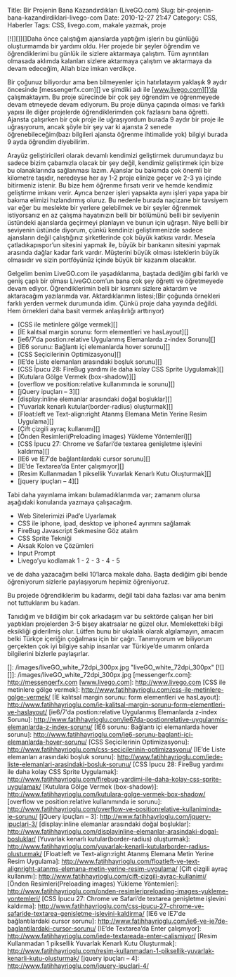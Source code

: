 Title: Bir Projenin Bana Kazandırdıkları (LiveGO.com)
Slug: bir-projenin-bana-kazandirdiklari-livego-com
Date: 2010-12-27 21:47
Category: CSS, Haberler
Tags: CSS, livego.com, makale yazmak, proje

[![][]][]Daha önce çalıştığım ajanslarda yaptığım işlerin bu günlüğü
oluşturmamda bir yardımı oldu. Her projede bir şeyler öğrendim ve
öğrendiklerimi bu günlük ile sizlere aktarmaya çalıştım. Tüm ayrıntıları
olmasada aklımda kalanları sizlere aktarmaya çalıştım ve aktarmaya da
devam edeceğim, Allah bize imkan verdikçe.

Bir çoğunuz biliyordur ama ben bilmeyenler için hatırlatayım yaklaşık 9
aydır öncesinde [messengerfx.com][] ve şimdiki adı ile
[www.livego.com][]’da çalışmaktayım. Bu proje sürecinde bir çok şey
öğrendim ve öğrenmeyede devam etmeyede devam ediyorum. Bu proje dünya
çapında olması ve farklı yapısı ile diğer projelerde öğrendiklerimden
çok fazlasını bana öğretti. Ajansta çalışırken bir çok proje ile
uğraşıyordum burada 9 aydır bir proje ile uğraşıyorum, ancak şöyle bir
şey var ki ajansta 2 senede öğrenebileceğim(bazı bilgileri ajansta
öğrenme ihtimalide yok) bilgiyi burada 9 ayda öğrendim diyebilirim.

Arayüz geliştiricileri olarak devamlı kendimizi geliştirmek durumundayız
bu sadece bizim çabamızla olacak bir şey değil, kendimiz geliştirmek
için bize bu olanaklarında sağlanması lazım. Ajanslar bu bakımda çok
önemli bir kilometre taşıdır, neredeyse her ay 1-2 proje elinize geçer
ve 2-3 ya içinde bitirmeniz istenir. Bu bize hem öğrenme fırsatı verir
ve hemde kendimiz geliştirme imkanı verir. Ayrıca benzer işleri yapsakta
aynı işleri yapa yapa bir bakıma elimizi hızlandırmış oluruz. Bu nedenle
burada naçizane bir tavsiyem var eğer bu meslekte bir yerlere gelebilmek
ve bir şeyler öğrenmek istiyorsanız en az çalışma hayatınızın belli bir
bölümünü belli bir seviyenin üstündeki ajanslarda geçirmeyi planlayın ve
bunun için uğraşın. Niye belli bir seviyenin üstünde diyorum, çünkü
kendinizi geliştirmenizde sadece ajansların değil çalıştığınız
şirketlerinde çok büyük katkısı vardır. Mesela çatladıkapıspor’un
sitesini yapmak ile, büyük bir bankanın sitesini yapmak arasında dağlar
kadar fark vardır. Müşterini büyük olması isteklerin büyük olmasıdır ve
sizin portföyünüz içinde büyük bir kazanım olacaktır.

Gelgelim benim LiveGO.com ile yaşadıklarıma, baştada dediğim gibi farklı
ve geniş çaplı bir olması LiveGO.com’un bana çok şey öğretti ve
öğretmeyede devam ediyor. Öğrendiklerimin belli bir kısmını sizlere
aktardım ve aktaracağım yazılarımda var. Aktardıklarımın listesi;(Bir
çoğunda örnekleri farklı yerden vermek durumunda idim. Çünkü proje daha
yayında değildi. Hem örnekleri daha basit vermek anlaşılırlığı
arttırıyor)

-   [CSS ile metinlere gölge vermek][]
-   [İE kalıtsal margin sorunu: form elementleri ve hasLayout][]
-   [ie6/7′da postion:relative Uygulanmış Elemanlarda z-index Sorunu][]
-   [İE6 sorunu: Bağlantı içi elemanlarda hover sorunu][]
-   [CSS Seçicilerinin Optimizasyonu][]
-   [IE’de Liste elemanları arasındaki boşluk sorunu][]
-   [CSS İpucu 28: FireBug yardımı ile daha kolay CSS Sprite     Uygulamak][]
-   [Kutulara Gölge Vermek (box-shadow)][]
-   [overflow ve position:relative kullanımında ie sorunu][]
-   [jQuery ipuçları – 3][]
-   [display:inline elemanlar arasındaki doğal boşluklar][]
-   [Yuvarlak kenarlı kutular(border-radius) oluşturmak][]
-   [Float:left ve Text-align:right Atanmş Elemana Metin Yerine Resim     Uygulama][]
-   [Çift çizgili ayraç kullanımı][]
-   [Önden Resimleri(Preloading images) Yükleme Yöntemleri][]
-   [CSS İpucu 27: Chrome ve Safari’de textarea genişletme işlevini     kaldırma][]
-   [IE6 ve IE7′de bağlantılardaki cursor sorunu][]
-   [IE’de Textarea’da Enter çalışmıyor][]
-   [Resim Kullanmadan 1 piksellik Yuvarlak Kenarlı Kutu Oluşturmak][]
-   [jquery ipuçları – 4][]

Tabi daha yayınlama imkanı bulamadıklarımda var; zamanım olursa
aşağıdaki konularıda yazmaya çalışacağım.

-   Web Sitelerimizi iPad’e Uyarlamak
-   CSS ile iphone, ipad, desktop ve iphone4 ayrımını sağlamak
-   FireBug Javascript Sekmesine Göz atalım
-   CSS Sprite Tekniği
-   Aksak Kolon ve Çözümleri
-   Input Prompt
-   Livego’yu kodlamak 1 - 2 - 3 - 4 - 5

ve de daha yazacağım belki 10’larca makale daha. Başta dediğim gibi
bende öğreniyorum sizlerle paylaşıyorum hepimiz öğreniyoruz.

Bu projede öğrendiklerim bu kadarmı, değil tabi daha fazlası var ama
benim not tuttuklarım bu kadarı.

Tanıdığım ve bildiğim bir çok arkadaşım var bu sektörde çalışan her biri
yaptıkları projelerden 3-5 bişey akatrsalar ne güzel olur. Memleketteki
bilgi eksikliği giderilmiş olur. Lütfen bunu bir ukalalık olarak
algılamayın, amacım belki Türkçe içeriğin çoğalması için bir çağrı.
Tanımıyorum ve biliyorum gerçekten çok iyi bilgiye sahip insanlar var
Türkiye’de umarım onlarda bilgilerini bizlerle paylaşırlar.

  []: /images/liveGO_white_72dpi_300px.jpg
    "liveGO_white_72dpi_300px"
  [![][]]: /images/liveGO_white_72dpi_300px.jpg
  [messengerfx.com]: http://messengerfx.com
  [www.livego.com]: http://www.livego.com
  [CSS ile metinlere gölge vermek]: http://www.fatihhayrioglu.com/css-ile-metinlere-golge-vermek/
  [İE kalıtsal margin sorunu: form elementleri ve hasLayout]: http://www.fatihhayrioglu.com/ie-kalitsal-margin-sorunu-form-elementleri-ve-haslayout/
  [ie6/7′da postion:relative Uygulanmış Elemanlarda z-index Sorunu]: http://www.fatihhayrioglu.com/ie67da-postionrelative-uygulanmis-elemanlarda-z-index-sorunu/
  [İE6 sorunu: Bağlantı içi elemanlarda hover sorunu]: http://www.fatihhayrioglu.com/ie6-sorunu-baglanti-ici-elemanlarda-hover-sorunu/
  [CSS Seçicilerinin Optimizasyonu]: http://www.fatihhayrioglu.com/css-secicilerinin-optimizasyonu/
  [IE’de Liste elemanları arasındaki boşluk sorunu]: http://www.fatihhayrioglu.com/iede-liste-elemanlari-arasindaki-bosluk-sorunu/
  [CSS İpucu 28: FireBug yardımı ile daha kolay CSS Sprite Uygulamak]: http://www.fatihhayrioglu.com/firebug-yardimi-ile-daha-kolay-css-sprite-uygulamak/
  [Kutulara Gölge Vermek (box-shadow)]: http://www.fatihhayrioglu.com/kutulara-golge-vermek-box-shadow/
  [overflow ve position:relative kullanımında ie sorunu]: http://www.fatihhayrioglu.com/overflow-ve-positionrelative-kullaniminda-ie-sorunu/
  [jQuery ipuçları – 3]: http://www.fatihhayrioglu.com/jquery-ipuclari-3/
  [display:inline elemanlar arasındaki doğal boşluklar]: http://www.fatihhayrioglu.com/displayinline-elemanlar-arasindaki-dogal-bosluklar/
  [Yuvarlak kenarlı kutular(border-radius) oluşturmak]: http://www.fatihhayrioglu.com/yuvarlak-kenarli-kutularborder-radius-olusturmak/
  [Float:left ve Text-align:right Atanmş Elemana Metin Yerine Resim   Uygulama]: http://www.fatihhayrioglu.com/floatleft-ve-text-alignright-atanms-elemana-metin-yerine-resim-uygulama/
  [Çift çizgili ayraç kullanımı]: http://www.fatihhayrioglu.com/cift-cizgili-ayrac-kullanimi/
  [Önden Resimleri(Preloading images) Yükleme Yöntemleri]: http://www.fatihhayrioglu.com/onden-resimleripreloading-images-yukleme-yontemleri/
  [CSS İpucu 27: Chrome ve Safari’de textarea genişletme işlevini   kaldırma]: http://www.fatihhayrioglu.com/css-ipucu-27-chrome-ve-safaride-textarea-genisletme-islevini-kaldirma/
  [IE6 ve IE7′de bağlantılardaki cursor sorunu]: http://www.fatihhayrioglu.com/ie6-ve-ie7de-baglantilardaki-cursor-sorunu/
  [IE’de Textarea’da Enter çalışmıyor]: http://www.fatihhayrioglu.com/iede-textareada-enter-calismiyor/
  [Resim Kullanmadan 1 piksellik Yuvarlak Kenarlı Kutu Oluşturmak]: http://www.fatihhayrioglu.com/resim-kullanmadan-1-piksellik-yuvarlak-kenarli-kutu-olusturmak/
  [jquery ipuçları – 4]: http://www.fatihhayrioglu.com/jquery-ipuclari-4/
